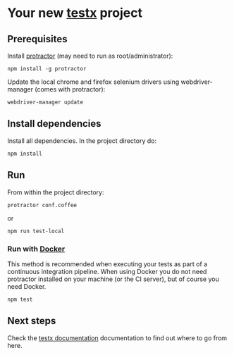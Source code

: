 Your new [testx](http://testx.io/testx) project
====================

## Prerequisites
Install [protractor](http://www.protractortest.org/) (may need to run as root/administrator):

	npm install -g protractor

Update the local chrome and firefox selenium drivers using webdriver-manager (comes with protractor):

	webdriver-manager update

## Install dependencies
Install all dependencies. In the project directory do:

	npm install

## Run
From within the project directory:

	protractor conf.coffee

or

	npm run test-local

### Run with [Docker](https://www.docker.com/)
This method is recommended when executing your tests as part of a continuous integration pipeline. When using Docker you do not need protractor installed on your machine (or the CI server), but of course you need Docker.

  	npm test

## Next steps
Check the [testx documentation](http://testx.io/testx) documentation to find out where to go from here.
